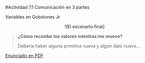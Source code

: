 #Actividad 7.1  Comunicación en 3 partes

Variables en Gobstones Jr

<center>
![El escenario final]
</center>

> **¿Cómo recordar los valores mientras me muevo?**
>
> Debería haber alguna primitiva nueva y algún dato nuevo…

[Enunciado en PDF][PDF]

[PDF]: 
https://raw.githubusercontent.com/gobstones/laprogramacionysudidactica2/master/Proyectos/